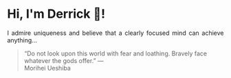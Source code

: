 # Hi, I'm Derrick 👋!
<p align="justify">I admire uniqueness and believe that a clearly focused mind can achieve anything...</p> 
<!-- #quote-start -->
<blockquote>&ldquo;Do not look upon this world with fear and loathing. Bravely face whatever the gods offer.&rdquo; &mdash; <footer>Morihei Ueshiba</footer></blockquote>
<!-- #quote-end -->
